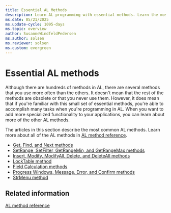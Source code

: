 ```yaml
---
title: Essential AL Methods
description: Learn AL programming with essential methods. Learn the most common methods, their uses, and how to add specialized functionality to your applications.
ms.date: 05/21/2025
ms.update-cycle: 1095-days
ms.topic: overview
author: SusanneWindfeldPedersen
ms.author: solsen
ms.reviewer: solsen
ms.custom: evergreen
---
```


# Essential AL methods

Although there are hundreds of methods in AL, there are several methods that you use more often than the others. It doesn't mean that the rest of the methods are obsolete or that you never use them. However, it does mean that if you're familiar with this small set of essential methods, you're able to accomplish many tasks when you're programming in AL. When you want to add more specialized functionality to your applications, you can learn about more of the other AL methods.  

The articles in this section describe the most common AL methods. Learn more about all of the AL methods in [AL method reference](methods-auto/library.md).  

- [Get, Find, and Next methods](devenv-get-find-and-next-methods.md)  
- [SetRange, SetFilter, GetRangeMin, and GetRangeMax methods](devenv-setcurrentkey-setrange-setfilter-getrangemin-and-getrangemax-methods.md)  
- [Insert, Modify, ModifyAll, Delete, and DeleteAll methods](devenv-insert-modify-modifyall-delete-and-deleteall-methods.md)  
- [LockTable method](methods-auto/record/record-locktable-method.md)  
- [Field Calculation methods](devenv-calcfields-calcsums-fielderror-fieldname-init-testfield-and-validate-methods.md)  
- [Progress Windows, Message, Error, and Confirm methods](devenv-progress-windows-message-error-and-confirm-methods.md)  
- [StrMenu method](methods-auto/dialog/dialog-strmenu-method.md)

## Related information

[AL method reference](methods-auto/library.md)

